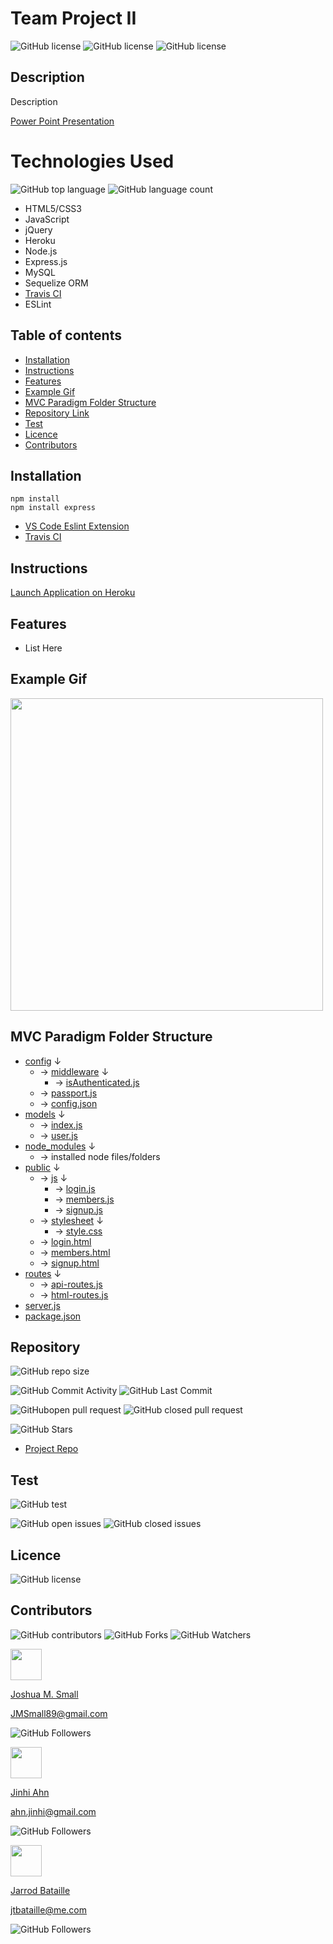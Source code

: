 # **Team Project II**

![GitHub license](https://img.shields.io/badge/Made%20by-%40WasteOfADrumBum-green)
![GitHub license](https://img.shields.io/badge/Made%20by-%40JinhiA-green)
![GitHub license](https://img.shields.io/badge/Made%20by-%40jtbataille-green)

## Description

Description

[Power Point Presentation](https://docs.google.com/presentation/d/1xrm38HKg0Q-XkR0NuTz1hU0R1DjMHUr4zBdDHl0bu1s/edit?usp=sharing)

# Technologies Used

![GitHub top language](https://img.shields.io/github/languages/top/WasteOfADrumBum/Team-Project-II?color=green&logo=github&logoColor=green)
![GitHub language count](https://img.shields.io/github/languages/count/WasteOfADrumBum/Team-Project-II?color=green&logo=github&logoColor=green)

- HTML5/CSS3
- JavaScript
- jQuery
- Heroku
- Node.js
- Express.js
- MySQL
- Sequelize ORM
- [Travis CI](https://travis-ci.com/dashboard)
- ESLint

## Table of contents

- [Installation](#installation)
- [Instructions](#instructions)
- [Features](#features)
- [Example Gif](#example-gif)
- [MVC Paradigm Folder Structure](#MVC-Paradigm-Folder-Structure)
- [Repository Link](#Repository)
- [Test](#Test)
- [Licence](#Licence)
- [Contributors](#Contributors)

## Installation

```
npm install
npm install express
```

- [VS Code Eslint Extension](https://marketplace.visualstudio.com/items?itemName=dbaeumer.vscode-eslint)
- [Travis CI](https://github.com/marketplace/travis-ci)

## Instructions

[Launch Application on Heroku](https://team-project-ii.herokuapp.com/)

## Features

- List Here

## Example Gif

<img src="https://via.placeholder.com/500.png/09f/fff" width="500" />

## MVC Paradigm Folder Structure

- [config](<#config-(root/config)>) ↓
  - → [middleware](<#MIDDLEWARE-(root/config/middleware)>) ↓
    - → [isAuthenticated.js](#isAuthenticated.js)
  - → [passport.js](#passport.js)
  - → [config.json](#config.json)
- [models](#) ↓
  - → [index.js](#index.js)
  - → [user.js](#user.js)
- [node_modules](<#NODE_MODULES-(root/node_modules)>) ↓
  - → installed node files/folders
- [public](<#PUBLIC-(root/public)>) ↓
  - → [js](<#JS-(root/public/js)>) ↓
    - → [login.js](#login.js)
    - → [members.js](#members.js)
    - → [signup.js](#signup.js)
  - → [stylesheet](<#STYLESHEETS-(root/public/stylesheets)>) ↓
    - → [style.css](#style.css)
  - → [login.html](#login.html)
  - → [members.html](#members.html)
  - → [signup.html](#signup.html)
- [routes](<#ROUTES-(root/routes)>) ↓
  - → [api-routes.js](#api-routes.js)
  - → [html-routes.js](#html-routes.js)
- [server.js](#server.js)
- [package.json](#package.json)

## Repository

![GitHub repo size](https://img.shields.io/github/repo-size/WasteOfADrumBum/Team-Project-II?logo=github)

![GitHub Commit Activity](https://img.shields.io/github/commit-activity/m/WasteOfADrumBum/Team-Project-II)
![GitHub Last Commit](https://img.shields.io/github/last-commit/WasteOfADrumBum/Team-Project-II)

![GitHubopen pull request](https://img.shields.io/github/issues-pr/WasteOfADrumBum/Team-Project-II)
![GitHub closed pull request](https://img.shields.io/github/issues-pr-closed/WasteOfADrumBum/Team-Project-II)

![GitHub Stars](https://img.shields.io/github/stars/WasteOfADrumBum/Team-Project-II?style=social)

- [Project Repo](https://github.com/WasteOfADrumBum/Team-Project-II)

## Test

![GitHub test](https://img.shields.io/badge/test-100%25-success)

![GitHub open issues](https://img.shields.io/github/issues/WasteOfADrumBum/Team-Project-II)
![GitHub closed issues](https://img.shields.io/github/issues-closed/WasteOfADrumBum/Team-Project-II)

## Licence

![GitHub license](https://img.shields.io/badge/license-MIT-blue.svg)

## Contributors

![GitHub contributors](https://img.shields.io/github/contributors/WasteOfADrumBum/Team-Project-II)
![GitHub Forks](https://img.shields.io/github/forks/WasteOfADrumBum/Team-Project-II?label=Fork)
![GitHub Watchers](https://img.shields.io/github/watchers/WasteOfADrumBum/Team-Project-II?label=Watch)

<img src="https://avatars0.githubusercontent.com/u/66432859?v=460" width="50" />

[Joshua M. Small](https://github.com/WasteOfADrumBum)

<JMSmall89@gmail.com>

![GitHub Followers](https://img.shields.io/github/followers/WasteOfADrumBum?label=Follow)

<img src="https://avatars0.githubusercontent.com/u/66880369?v=460" width="50" />

[Jinhi Ahn](https://github.com/JinhiA)

<ahn.jinhi@gmail.com>

![GitHub Followers](https://img.shields.io/github/followers/JinhiA?label=Follow)

<img src="https://avatars0.githubusercontent.com/u/65187093?v=460" width="50" />

[Jarrod Bataille](https://github.com/jtbataille)

<jtbataille@me.com>

![GitHub Followers](https://img.shields.io/github/followers/jtbataille?label=Follow)
